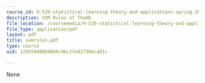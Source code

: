 ```yaml
---
course_id: 9-520-statistical-learning-theory-and-applications-spring-2003
description: SVM Rules of Thumb
file_location: /coursemedia/9-520-statistical-learning-theory-and-applications-spring-2003/129254d09b9866c96c2fed273bbca01c_svmrules.pdf
file_type: application/pdf
layout: pdf
title: svmrules.pdf
type: course
uid: 129254d09b9866c96c2fed273bbca01c

---
```

None